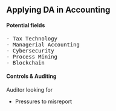 ## Applying DA in Accounting


#### Potential fields
<pre>
- Tax Technology
- Managerial Accounting
- Cybersecurity
- Process Mining
- Blockchain
</pre>

#### Controls & Auditing
Auditor looking for
- Pressures to misreport

